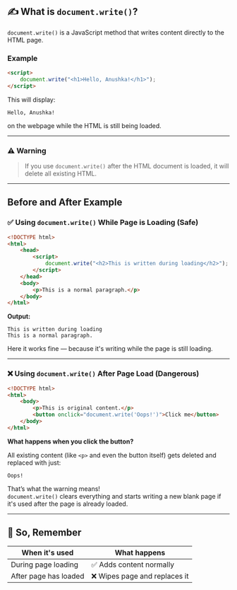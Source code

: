 ## ✍️ What is `document.write()`?

`document.write()` is a JavaScript method that writes content directly to the HTML page.

### Example

```html
<script>
    document.write("<h1>Hello, Anushka!</h1>");
</script>
```

This will display:

```
Hello, Anushka!
```

on the webpage while the HTML is still being loaded.

---

### ⚠️ Warning

> If you use `document.write()` after the HTML document is loaded, it will delete all existing HTML.

---

## Before and After Example

### ✅ Using `document.write()` While Page is Loading (Safe)

```html
<!DOCTYPE html>
<html>
    <head>
        <script>
            document.write("<h2>This is written during loading</h2>");
        </script>
    </head>
    <body>
        <p>This is a normal paragraph.</p>
    </body>
</html>
```

**Output:**

```
This is written during loading
This is a normal paragraph.
```

Here it works fine — because it's writing while the page is still loading.

---

### ❌ Using `document.write()` After Page Load (Dangerous)

```html
<!DOCTYPE html>
<html>
    <body>
        <p>This is original content.</p>
        <button onclick="document.write('Oops!')">Click me</button>
    </body>
</html>
```

**What happens when you click the button?**

All existing content (like `<p>` and even the button itself) gets deleted and replaced with just:

```
Oops!
```

That’s what the warning means!  
`document.write()` clears everything and starts writing a new blank page if it's used after the page is already loaded.

---

## 🧠 So, Remember

| When it's used           | What happens                |
|-------------------------|----------------------------|
| During page loading     | ✅ Adds content normally    |
| After page has loaded   | ❌ Wipes page and replaces it |
